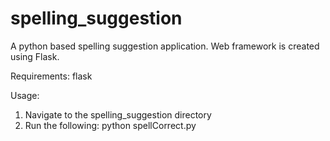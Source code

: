 # spelling_suggestion
A python based spelling suggestion application. Web framework is created using  Flask.

Requirements: flask

Usage:
1. Navigate to the spelling_suggestion directory
2. Run the following:
   python spellCorrect.py